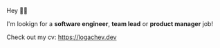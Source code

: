 Hey 👋🏻

I'm lookign for a **software engineer**, **team lead** or **product manager** job!

Check out my cv: https://logachev.dev
